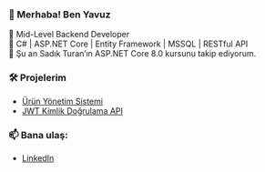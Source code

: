 ### 👋 Merhaba! Ben Yavuz

🎯 Mid-Level Backend Developer  
🧰 C# | ASP.NET Core | Entity Framework | MSSQL | RESTful API  
🚀 Şu an Sadık Turan’ın ASP.NET Core 8.0 kursunu takip ediyorum.

### 🛠️ Projelerim
- [Ürün Yönetim Sistemi]()
- [JWT Kimlik Doğrulama API]()

### 📫 Bana ulaş:
- [LinkedIn]()

